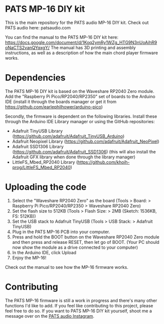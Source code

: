 # PATS MP-16 DIY kit
This is the main repository for the PATS audio MP-16 DIY kit. Check out PATS audio here: patsaudio.com

You can find the manual to the PATS MP-16 DIY kit here: https://docs.google.com/document/d/1Koq2ymRy1WZg_HTG9N3nUoAihR9oNaCTS2vanQYqxgY/
The manual has 3D printing and assembly instructions, as well as a description of how the main chord player firmware works.

# Dependencies
The PATS MP-16 DIY kit is based on the Waveshare RP2040 Zero module.
Add the "Raspberry Pi Pico/RP2040/RP2350" set of boards to the Arduino IDE (install it through the boards manager or get it from https://github.com/earlephilhower/arduino-pico) 

Secondly, the firmware is dependent on the following libraries.
Install these through the Arduino IDE Library manager or using the GitHub repositories:
* Adafruit TinyUSB Library (https://github.com/adafruit/Adafruit_TinyUSB_Arduino)
* Adafruit Neopixel Library (https://github.com/adafruit/Adafruit_NeoPixel)
* Adafruit SSD1306 Library (https://github.com/adafruit/Adafruit_SSD1306) (this will also install the Adafruit GFX library when done through the library manager)
* LittleFS_Mbed_RP2040 Library (https://github.com/khoih-prog/LittleFS_Mbed_RP2040)

# Uploading the code
1. Select the "Waveshare RP2040 Zero" as the board (Tools > Board: > Raspberry Pi Pico/RP2040/RP2350 > Waveshare RP2040 Zero)
2. Set the flash size to 512KB (Tools > Flash Size: > 2MB (Sketch: 1536KB, FS: 512KB))
3. Set the USB stack to Adafruit TinyUSB (Tools > USB Stack: > Adafruit TinyUSB)
4. Plug in the PATS MP-16 PCB into your computer.
5. Press and hold the BOOT button on the Waveshare RP2040 Zero module and then press and release RESET, then let go of BOOT. (Your PC should now show the module as a drive connected to your computer)
6. In the Arduino IDE, click Upload
7. Enjoy the MP-16!

Check out the manual to see how the MP-16 firmware works.

# Contributing
The PATS MP-16 firmware is still a work in progress and there's many other functions I'd like to add.
If you feel like contributing to this project, please feel free to do so.
If you want to PATS MP-16 DIY kit yourself, shoot me a message over on the [PATS audio Instagram](https://www.instagram.com/patsaudio/).
